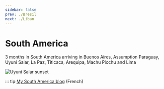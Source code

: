 ```yaml
---
sidebar: false
prev: ./Bresil
next: ./Liban
---
```


# South America

3 months in South America arriving in Buenos Aires, Assumption Paraguay, Uyuni Salar, La Paz, Titicaca, Arequipa, Machu Picchu and Lima

<img :src="$withBase('/img/ameriquedusud.jpg')" alt="Uyuni Salar sunset">

::: tip
[My South America blog](http://ameriquedusud.rouquin.me/) (French)
